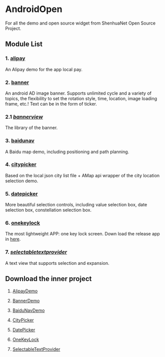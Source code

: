# AndroidOpen

For all the demo and open source widget from ShenhuaNet Open Source Project.

## Module List
### 1. [alipay](https://github.com/shenhuanet/AndroidOpen/tree/master/alipay)
An Alipay demo for the app local pay.
### 2. [banner](https://github.com/shenhuanet/AndroidOpen/tree/master/banner)
An android AD image banner. Supports unlimited cycle and a variety of topics, the flexibility to set the rotation style, time, location, image loading frame, etc.!
Text can be in the form of ticker.
### 2.1 *[bannerview](https://github.com/shenhuanet/AndroidOpen/tree/master/bannerview)*
The library of the banner.
### 3. [baidunav](https://github.com/shenhuanet/AndroidOpen/tree/master/baidunav)
A Baidu map demo, including positioning and path planning.
### 4. [citypicker](https://github.com/shenhuanet/AndroidOpen/tree/master/citypicker)
Based on the local json city list file + AMap api wrapper of the city location selection demo.
### 5. [datepicker](https://github.com/shenhuanet/AndroidOpen/tree/master/datepicker)
More beautiful selection controls, including value selection box, date selection box, constellation selection box.
### 6. [onekeylock](https://github.com/shenhuanet/AndroidOpen/tree/master/onekeylock)
The most lightweight APP: one key lock screen. Down load the release app in [here](https://github.com/shenhuanet/AndroidOpen/raw/master/onekeylock/app-umeng-release-1.0.apk).
### 7. *[selectabletextprovider](https://github.com/shenhuanet/AndroidOpen/tree/master/selectabletextprovider)*
A text view that supports selection and expansion.


## Download the inner project
1. [AlipayDemo](https://github.com/shenhuanet/AndroidOpen/raw/master/--Downloads/AlipayDemo.zip)

2. [BannerDemo](https://github.com/shenhuanet/AndroidOpen/raw/master/--Downloads/BannerDemo.zip)

3. [BaiduNavDemo](https://github.com/shenhuanet/AndroidOpen/raw/master/--Downloads/BaiduNav.zip)

4. [CityPicker](https://github.com/shenhuanet/AndroidOpen/raw/master/--Downloads/Citypicker.zip)

5. [DatePicker](https://github.com/shenhuanet/AndroidOpen/raw/master/--Downloads/DatePickerDemo.zip)

6. [OneKeyLock](https://github.com/shenhuanet/AndroidOpen/raw/master/--Downloads/OneKeyLock.zip)

7. [SelectableTextProvider](https://github.com/shenhuanet/AndroidOpen/raw/master/--Downloads/SelectableTextProvider.zip)